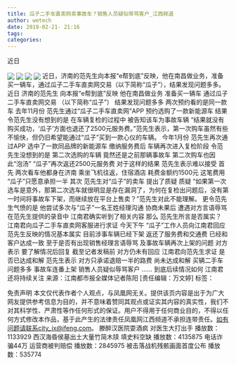 ```yaml
---
title: 瓜子二手车直卖网卖事故车？销售人员疑似辱骂客户_江西频道
author: wetech
date: 2019-02-21- 21:16
tags: 
categories: 
---
```

近日
<!-- more -->
                
<img align="center" border="0" src="http://p1.ifengimg.com/fck/2019_08/46e56b565373db0_w700_h605.jpg" />
                
<img align="center" border="0" src="http://p1.ifengimg.com/fck/2019_08/27118776a5b5b61_w690_h518.jpg" />
            
<img align="center" border="0" src="http://p1.ifengimg.com/fck/2019_08/4c95959312fe614_w690_h518.jpg" />
<img align="center" border="0" src="http://p2.ifengimg.com/a/2016/0810/204c433878d5cf9size1_w16_h16.png" />
近日，济南的范先生向本报“e帮到底”反映，他在南昌做业务，准备买一辆车，通过瓜子二手车直卖网交易（以下简称“瓜子”），结果发现问题多多。
近日
济南的范先生
向本报“e帮到底”反映
他在南昌做业务
准备买一辆车
通过瓜子二手车直卖网交易
（以下简称“瓜子”）
结果发现问题多多
两次预约看的是同一款车
去年11月份
范先生通过“瓜子二手车直卖网”APP
预约选购了一款新能源车
结果令范先生没有想到的是
在车辆复检的过程中
被告知该车为事故车辆
“结果就没有购买成功，‘瓜子’方面也退还了2500元服务费。”范先生表示，第一次购车虽然有些不愉快，但仍旧希望能通过“瓜子”买到一款心仪的车辆。
今年1月份
范先生再次通过APP
选中了一款同品牌的新能源车
缴纳服务费后
车辆再次进入复检阶段
令范先生没想到的是
第二次选购的车辆
竟然还是之前那辆事故车
第二次购车也因此“泡汤”
“瓜子”再次返还2500元服务费
对于这样的结果
范先生表示难以接受
首先
两次看车他都身在济南
乘坐飞机往返，住宿酒店
耗费金额约1500元
这笔费用
“瓜子”只愿意承担一半
其次
范先生对“瓜子”的卖车
提出了质疑
质疑
“如果第一次选车是意外，那第二次选车就很明显是存在漏洞了，为何在复检出问题后，没有第一时间将事故车下架，而继续放在平台上售卖？”范先生对此不能理解。
更令范先生气愤的是
他尝试多次与“瓜子”一名王姓经理沟通
协商未果后
遭遇对方言语辱骂
在范先生提供的录音中
江南君确实听到了相关内容
那么
范先生所言是否属实？
江南君向瓜子二手车直卖网客服进行求证
今天下午
“瓜子”工作人员向江南君回应
范先生反映的情况基本属实
目前涉事车辆已经下架
返还了服务费和交通费
已经和客户达成一致
至于是否有出现销售经理言语辱骂
及事故车辆再次上架的问题
对方表示
要了解情况后回复
截至记者发稿前
对方仍未有回应
江南君向范先生求证
是否已达成和解
范先生表示
对方只承诺退赔一半的路费
尚未达成和解
买辆二手车
问题多多
事故车连番上架
销售人员疑似辱骂客户
……
到底后续情况如何
江南君还将持续关注
来源：江南都市报全媒体记者陈阳
[责任编辑：万文婷]
标签：
             
免责声明
本文仅代表作者个人观点，与凤凰网无关。提供该页内容是出于为广大网友提供参考信息为目的，并不意味着赞同其观点或证实其内容的真实性，我们不对其科学性、严肃性等作任何形式的保证。用户不得用于任何商业目的，不得以任何方式修改本作品，基于此产生的法律责任凤凰网江西频道不承担连带责任。如有问题请联系city_jx@ifeng.com。
滕醉汉医院耍酒疯 对医生大打出手
播放数：1133929
西汉海昏侯墓出土大量竹简木牍 填史料空缺
播放数：4135875
电话诈骗44万 运营商被判赔偿
播放数：2845975
被击落战机残骸画面首度公布
播放数：535774
